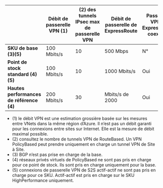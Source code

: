 |    | **Débit de passerelle VPN (1)** | **(2) des tunnels IPsec max de passerelle VPN** | **Débit de passerelle de ExpressRoute** | **Passerelle VPN et ExpressRoute coexister**|
|--- |----------------------------|-----------------------------------|-------------------------------------|-----------------------------------------|
| **SKU de base (3)(5)**              |  100 Mbits/s | 10                         |  500 Mbps                           | N°   |
| **Point de stock standard (4)(5)**           |  100 Mbits/s | 10                         | 1000 Mbits/s                           | Oui  |
| **Hautes performances de référence (4)**   | 200 Mbits/s  | 30                         | Mbits/s de 2000                           | Oui  |

- (1) le débit VPN est une estimation grossière basée sur les mesures entre VNets dans la même région d’Azure. Il n’est pas un débit garanti pour les connexions entre sites sur Internet. Elle est la mesure de débit maximal possible.
- (2) consultez le nombre de tunnels VPN de RouteBased. Un VPN PolicyBased peut prendre uniquement en charge un tunnel VPN de Site à Site.
- (3) BGP n’est pas prise en charge de la base.
- (4) réseaux privés virtuels de PolicyBased ne sont pas pris en charge pour ce point de stock. Ils sont pris en charge uniquement pour la base.
- (5) connexions de passerelle VPN de S2S actif-actif ne sont pas pris en charge pour ce SKU. Actif-actif est pris en charge sur le SKU HighPerformance uniquement.